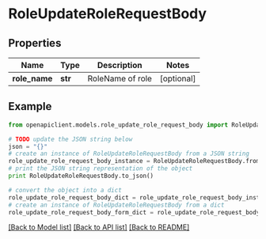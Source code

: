 # RoleUpdateRoleRequestBody


## Properties
Name | Type | Description | Notes
------------ | ------------- | ------------- | -------------
**role_name** | **str** | RoleName of role | [optional] 

## Example

```python
from openapiclient.models.role_update_role_request_body import RoleUpdateRoleRequestBody

# TODO update the JSON string below
json = "{}"
# create an instance of RoleUpdateRoleRequestBody from a JSON string
role_update_role_request_body_instance = RoleUpdateRoleRequestBody.from_json(json)
# print the JSON string representation of the object
print RoleUpdateRoleRequestBody.to_json()

# convert the object into a dict
role_update_role_request_body_dict = role_update_role_request_body_instance.to_dict()
# create an instance of RoleUpdateRoleRequestBody from a dict
role_update_role_request_body_form_dict = role_update_role_request_body.from_dict(role_update_role_request_body_dict)
```
[[Back to Model list]](../README.md#documentation-for-models) [[Back to API list]](../README.md#documentation-for-api-endpoints) [[Back to README]](../README.md)


